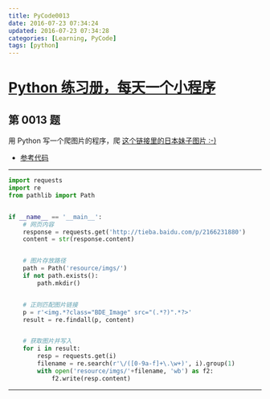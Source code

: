 ```yaml
---
title: PyCode0013
date: 2016-07-23 07:34:24
updated: 2016-07-23 07:34:28
categories: [Learning, PyCode]
tags: [python]
---
```


# [Python 练习册，每天一个小程序]( https://coding.net/u/xiaofeig/p/show-me-the-code/git)

## 第 0013 题

用 Python 写一个爬图片的程序，爬 [这个链接里的日本妹子图片 :-)](http://tieba.baidu.com/p/2166231880)

<!-- more -->

- [参考代码](http://www.v2ex.com/t/61686 "参考代码")


------------


```python
import requests
import re
from pathlib import Path


if __name__ == '__main__':
    # 网页内容
    response = requests.get('http://tieba.baidu.com/p/2166231880')
    content = str(response.content)


    # 图片存放路径
    path = Path('resource/imgs/')
    if not path.exists():
        path.mkdir()


    # 正则匹配图片链接
    p = r'<img.*?class="BDE_Image" src="(.*?)".*?>'
    result = re.findall(p, content)


    # 获取图片并写入
    for i in result:
        resp = requests.get(i)
        filename = re.search(r'\/([0-9a-f]+\.\w+)', i).group(1)
        with open('resource/imgs/'+filename, 'wb') as f2:
            f2.write(resp.content)
```


------------